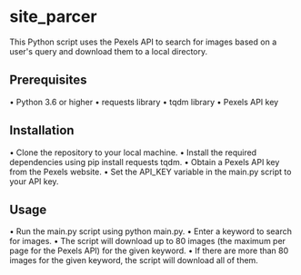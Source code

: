 # site_parcer
This Python script uses the Pexels API to search for images based on a user's query and download them to a local directory.

## Prerequisites
• Python 3.6 or higher
• requests library
• tqdm library
• Pexels API key
## Installation
• Clone the repository to your local machine.
• Install the required dependencies using pip install requests tqdm.
• Obtain a Pexels API key from the Pexels website.
• Set the API_KEY variable in the main.py script to your API key.
## Usage
• Run the main.py script using python main.py.
• Enter a keyword to search for images.
• The script will download up to 80 images (the maximum per page for the Pexels API) for the given keyword.
• If there are more than 80 images for the given keyword, the script will download all of them.
